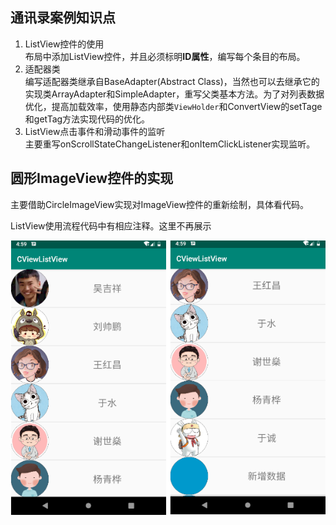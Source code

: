 ## 通讯录案例知识点
1. ListView控件的使用  
	布局中添加ListView控件，并且必须标明**ID属性**，编写每个条目的布局。
2. 适配器类  
	编写适配器类继承自BaseAdapter(Abstract Class)，当然也可以去继承它的实现类ArrayAdapter和SimpleAdapter，重写父类基本方法。为了对列表数据优化，提高加载效率，使用静态内部类``ViewHolder``和ConvertView的setTage和getTag方法实现代码的优化。
3. ListView点击事件和滑动事件的监听  
	主要重写onScrollStateChangeListener和onItemClickListener实现监听。  

## 圆形ImageView控件的实现  
主要借助CircleImageView实现对ImageView控件的重新绘制，具体看代码。

ListView使用流程代码中有相应注释。这里不再展示  

![案例演示](./app/src/main/res/drawable/list.png) 




